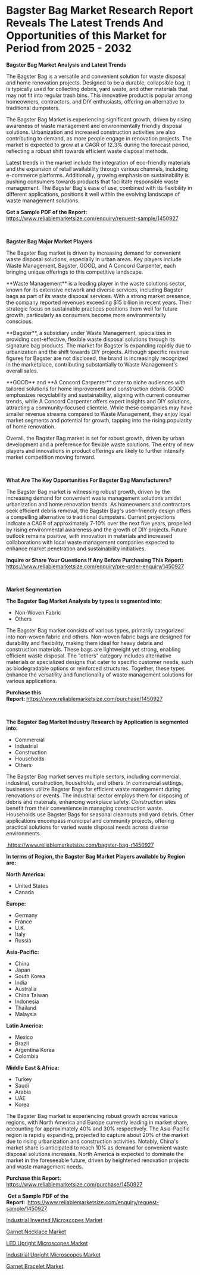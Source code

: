 <p><h1>Bagster Bag Market Research Report Reveals The Latest Trends And Opportunities of this Market for Period from 2025 - 2032</h1></p><p><strong>Bagster Bag Market Analysis and Latest Trends</strong></p>
<p><p>The Bagster Bag is a versatile and convenient solution for waste disposal and home renovation projects. Designed to be a durable, collapsible bag, it is typically used for collecting debris, yard waste, and other materials that may not fit into regular trash bins. This innovative product is popular among homeowners, contractors, and DIY enthusiasts, offering an alternative to traditional dumpsters.</p><p>The Bagster Bag Market is experiencing significant growth, driven by rising awareness of waste management and environmentally friendly disposal solutions. Urbanization and increased construction activities are also contributing to demand, as more people engage in renovation projects. The market is expected to grow at a CAGR of 12.3% during the forecast period, reflecting a robust shift towards efficient waste disposal methods.</p><p>Latest trends in the market include the integration of eco-friendly materials and the expansion of retail availability through various channels, including e-commerce platforms. Additionally, growing emphasis on sustainability is pushing consumers towards products that facilitate responsible waste management. The Bagster Bag's ease of use, combined with its flexibility in different applications, positions it well within the evolving landscape of waste management solutions.</p></p>
<p><strong>Get a Sample PDF of the Report:&nbsp;</strong> <a href="https://www.reliablemarketsize.com/enquiry/request-sample/1450927?utm_campaign=2470&utm_medium=2&utm_source=Github&utm_content=ia&utm_term=04042025&utm_id=bagster-bag">https://www.reliablemarketsize.com/enquiry/request-sample/1450927</a></p>
<p>&nbsp;</p>
<p><strong>Bagster Bag Major Market Players</strong></p>
<p><p>The Bagster Bag market is driven by increasing demand for convenient waste disposal solutions, especially in urban areas. Key players include Waste Management, Bagster, GOOD, and A Concord Carpenter, each bringing unique offerings to this competitive landscape.</p><p>**Waste Management** is a leading player in the waste solutions sector, known for its extensive network and diverse services, including Bagster bags as part of its waste disposal services. With a strong market presence, the company reported revenues exceeding $15 billion in recent years. Their strategic focus on sustainable practices positions them well for future growth, particularly as consumers become more environmentally conscious.</p><p>**Bagster**, a subsidiary under Waste Management, specializes in providing cost-effective, flexible waste disposal solutions through its signature bag products. The market for Bagster is expanding rapidly due to urbanization and the shift towards DIY projects. Although specific revenue figures for Bagster are not disclosed, the brand is increasingly recognized in the marketplace, contributing substantially to Waste Management's overall sales.</p><p>**GOOD** and **A Concord Carpenter** cater to niche audiences with tailored solutions for home improvement and construction debris. GOOD emphasizes recyclability and sustainability, aligning with current consumer trends, while A Concord Carpenter offers expert insights and DIY solutions, attracting a community-focused clientele. While these companies may have smaller revenue streams compared to Waste Management, they enjoy loyal market segments and potential for growth, tapping into the rising popularity of home renovation.</p><p>Overall, the Bagster Bag market is set for robust growth, driven by urban development and a preference for flexible waste solutions. The entry of new players and innovations in product offerings are likely to further intensify market competition moving forward.</p></p>
<p>&nbsp;</p>
<p><strong>What Are The Key Opportunities For Bagster Bag Manufacturers?</strong></p>
<p><p>The Bagster Bag market is witnessing robust growth, driven by the increasing demand for convenient waste management solutions amidst urbanization and home renovation trends. As homeowners and contractors seek efficient debris removal, the Bagster Bag's user-friendly design offers a compelling alternative to traditional dumpsters. Current projections indicate a CAGR of approximately 7-10% over the next five years, propelled by rising environmental awareness and the growth of DIY projects. Future outlook remains positive, with innovation in materials and increased collaborations with local waste management companies expected to enhance market penetration and sustainability initiatives.</p></p>
<p><strong>Inquire or Share Your Questions If Any Before Purchasing This Report:</strong> <a href="https://www.reliablemarketsize.com/enquiry/pre-order-enquiry/1450927?utm_campaign=2470&utm_medium=2&utm_source=Github&utm_content=ia&utm_term=04042025&utm_id=bagster-bag">https://www.reliablemarketsize.com/enquiry/pre-order-enquiry/1450927</a></p>
<p>&nbsp;</p>
<p><strong>Market Segmentation</strong></p>
<p><strong>The Bagster Bag Market Analysis by types is segmented into:</strong></p>
<p><ul><li>Non-Woven Fabric</li><li>Others</li></ul></p>
<p><p>The Bagster Bag market consists of various types, primarily categorized into non-woven fabric and others. Non-woven fabric bags are designed for durability and flexibility, making them ideal for heavy debris and construction materials. These bags are lightweight yet strong, enabling efficient waste disposal. The "others" category includes alternative materials or specialized designs that cater to specific customer needs, such as biodegradable options or reinforced structures. Together, these types enhance the versatility and functionality of waste management solutions for various applications.</p></p>
<p><strong>Purchase this Report:&nbsp;</strong><a href="https://www.reliablemarketsize.com/purchase/1450927?utm_campaign=2470&utm_medium=2&utm_source=Github&utm_content=ia&utm_term=04042025&utm_id=bagster-bag">https://www.reliablemarketsize.com/purchase/1450927</a></p>
<p>&nbsp;</p>
<p><strong>The Bagster Bag Market Industry Research by Application is segmented into:</strong></p>
<p><ul><li>Commercial</li><li>Industrial</li><li>Construction</li><li>Households</li><li>Others</li></ul></p>
<p><p>The Bagster Bag market serves multiple sectors, including commercial, industrial, construction, households, and others. In commercial settings, businesses utilize Bagster Bags for efficient waste management during renovations or events. The industrial sector employs them for disposing of debris and materials, enhancing workplace safety. Construction sites benefit from their convenience in managing construction waste. Households use Bagster Bags for seasonal cleanouts and yard debris. Other applications encompass municipal and community projects, offering practical solutions for varied waste disposal needs across diverse environments.</p></p>
<p><a href="https://www.reliablemarketsize.com/bagster-bag-r1450927?utm_campaign=2470&utm_medium=2&utm_source=Github&utm_content=ia&utm_term=04042025&utm_id=bagster-bag">&nbsp;https://www.reliablemarketsize.com/bagster-bag-r1450927</a></p>
<p><strong>In terms of Region, the Bagster Bag Market Players available by Region are:</strong></p>
<p>
    <p> <strong> North America: </strong>
        <ul>
            <li>United States</li>
            <li>Canada</li>
        </ul>
        </p> 
    <p> <strong> Europe: </strong>
        <ul>
            <li>Germany</li>
            <li>France</li>
            <li>U.K.</li>
            <li>Italy</li>
            <li>Russia</li>
        </ul>
        </p> 
    <p> <strong> Asia-Pacific: </strong>
        <ul>
            <li>China</li>
            <li>Japan</li>
            <li>South Korea</li>
            <li>India</li>
            <li>Australia</li>
            <li>China Taiwan</li>
            <li>Indonesia</li>
            <li>Thailand</li>
            <li>Malaysia</li>
        </ul>
        </p> 
    <p> <strong> Latin America: </strong>
        <ul>
            <li>Mexico</li>
            <li>Brazil</li>
            <li>Argentina Korea</li>
            <li>Colombia</li>
        </ul>
        </p> 
    <p> <strong> Middle East & Africa: </strong>
        <ul>
            <li>Turkey</li>
            <li>Saudi</li>
            <li>Arabia</li>
            <li>UAE</li>
            <li>Korea</li>
        </ul>
    </p>
    </p>
<p><p>The Bagster Bag market is experiencing robust growth across various regions, with North America and Europe currently leading in market share, accounting for approximately 40% and 30% respectively. The Asia-Pacific region is rapidly expanding, projected to capture about 20% of the market due to rising urbanization and construction activities. Notably, China's market share is anticipated to reach 10% as demand for convenient waste disposal solutions increases. North America is expected to dominate the market in the foreseeable future, driven by heightened renovation projects and waste management needs.</p></p>
<p><strong>Purchase this Report: </strong><a href="https://www.reliablemarketsize.com/purchase/1450927?utm_campaign=2470&utm_medium=2&utm_source=Github&utm_content=ia&utm_term=04042025&utm_id=bagster-bag">https://www.reliablemarketsize.com/purchase/1450927</a></p>
<p>&nbsp;<strong>Get a Sample PDF of the Report:&nbsp;&nbsp;</strong><a href="https://www.reliablemarketsize.com/enquiry/request-sample/1450927?utm_campaign=2470&utm_medium=2&utm_source=Github&utm_content=ia&utm_term=04042025&utm_id=bagster-bag">https://www.reliablemarketsize.com/enquiry/request-sample/1450927</a></p>
<p><strong></strong></p>
<p><p><a href="https://www.linkedin.com/pulse/frameworks-advancements-industrial-inverted-microscopes-0agif?utm_campaign=2470&utm_medium=2&utm_source=Github&utm_content=ia&utm_term=04042025&utm_id=bagster-bag">Industrial Inverted Microscopes Market</a></p><p><a href="https://github.com/zahrigayda1h/Market-Research-Report-List-1/blob/main/garnet-necklace-market.md?utm_campaign=2470&utm_medium=2&utm_source=Github&utm_content=ia&utm_term=04042025&utm_id=bagster-bag">Garnet Necklace Market</a></p><p><a href="https://www.linkedin.com/pulse/examination-market-segmentation-led-upright-microscopes-from-f1asf?utm_campaign=2470&utm_medium=2&utm_source=Github&utm_content=ia&utm_term=04042025&utm_id=bagster-bag">LED Upright Microscopes Market</a></p><p><a href="https://www.linkedin.com/pulse/global-industrial-upright-microscopes-marketprofits-competitive-bw15f?utm_campaign=2470&utm_medium=2&utm_source=Github&utm_content=ia&utm_term=04042025&utm_id=bagster-bag">Industrial Upright Microscopes Market</a></p><p><a href="https://github.com/fettycahow90/Market-Research-Report-List-1/blob/main/garnet-bracelet-market.md?utm_campaign=2470&utm_medium=2&utm_source=Github&utm_content=ia&utm_term=04042025&utm_id=bagster-bag">Garnet Bracelet Market</a></p></p>